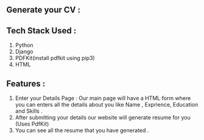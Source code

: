 ## Generate your CV : 

## Tech Stack Used :

1. Python
2. Django
3. PDFKit(install pdfkit using pip3)
4. HTML

## Features : 

1. Enter your Details Page : Our main page will have a HTML form where you can enters all the details about you like Name , Exprience, Education and Skills .
2. After submitting your details our website will generate resume for you (Uses PdfKit)
3. You can see all the resume that you have generated .


